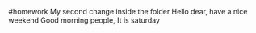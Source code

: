 #homework
My second change inside the folder
Hello dear, have a nice weekend
Good morning people, It is saturday


